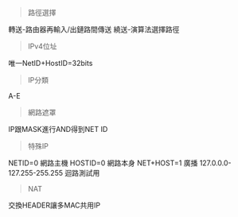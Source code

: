 >路徑選擇

轉送-路由器再輸入/出鏈路間傳送
繞送-演算法選擇路徑

>IPv4位址

唯一NetID+HostID=32bits

>IP分類

A-E

>網路遮罩

IP跟MASK進行AND得到NET ID

>特殊IP

NETID=0 網路主機
HOSTID=0 網路本身
NET+HOST=1 廣播
127.0.0.0-127.255-255.255 迴路測試用

>NAT

交換HEADER讓多MAC共用IP

